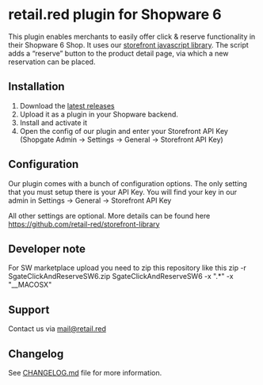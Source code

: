 # retail.red plugin for Shopware 6
This plugin enables merchants to easily offer click & reserve functionality in their Shopware 6 Shop. 
It uses our [storefront javascript library](https://github.com/retail-red/storefront-library).
The script adds a “reserve” button to the product detail page, via which a new reservation can be placed.

## Installation
1. Download the [latest releases](https://github.com/retail-red/shopware-6/releases/latest)
1. Upload it as a plugin in your Shopware backend.
1. Install and activate it
1. Open the config of our plugin and enter your Storefront API Key (Shopgate Admin -> Settings -> General -> Storefront API Key)

## Configuration
Our plugin comes with a bunch of configuration options. The only setting that you must setup there is your API Key.
You will find your key in our admin in Settings -> General -> Storefront API Key

All other settings are optional. 
More details can be found here https://github.com/retail-red/storefront-library 

## Developer note
For SW marketplace upload you need to zip this repository like this
zip -r SgateClickAndReserveSW6.zip SgateClickAndReserveSW6 -x ".*" -x "__MACOSX"

## Support
Contact us via [mail@retail.red](mailto:mail@retail.red)

## Changelog
See [CHANGELOG.md](CHANGELOG.md) file for more information.
